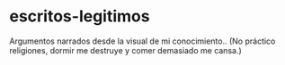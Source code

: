 # escritos-legitimos
Argumentos narrados desde la visual de mi conocimiento..
(No práctico religiones, dormir me destruye y comer demasiado me cansa.)
